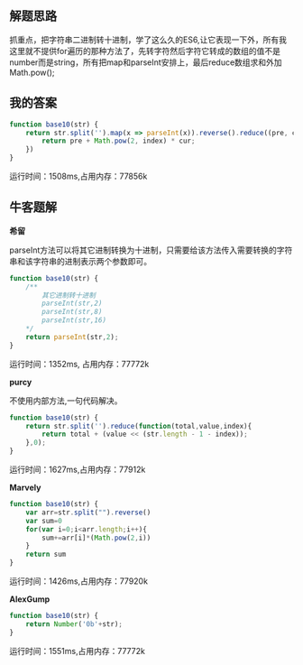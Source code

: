 ## 解题思路

抓重点，把字符串二进制转十进制，学了这么久的ES6,让它表现一下外，所有我这里就不提供for遍历的那种方法了，先转字符然后字符它转成的数组的值不是number而是string，所有把map和parseInt安排上，最后reduce数组求和外加Math.pow();

## 我的答案

```js
function base10(str) {
    return str.split('').map(x => parseInt(x)).reverse().reduce((pre, cur, index) => {
        return pre + Math.pow(2, index) * cur;
    })
}
```
运行时间：1508ms,占用内存：77856k

## 牛客题解

**希留**

parseInt方法可以将其它进制转换为十进制，只需要给该方法传入需要转换的字符串和该字符串的进制表示两个参数即可。

```js
function base10(str) {
    /**
        其它进制转十进制
        parseInt(str,2)
        parseInt(str,8)
        parseInt(str,16)
    */
    return parseInt(str,2);
}
```
运行时间：1352ms, 占用内存：77772k

**purcy**

不使用内部方法,一句代码解决。
```js
function base10(str) {
    return str.split('').reduce(function(total,value,index){
        return total + (value << (str.length - 1 - index));
    },0);
}
```
运行时间：1627ms,占用内存：77912k

**Marvely**

```js
function base10(str) {
    var arr=str.split("").reverse()
    var sum=0
    for(var i=0;i<arr.length;i++){
        sum+=arr[i]*(Math.pow(2,i))
    }
    return sum
}
```
运行时间：1426ms,占用内存：77920k


**AlexGump**

```js
function base10(str) {
    return Number('0b'+str);
}
```
运行时间：1551ms,占用内存：77772k







